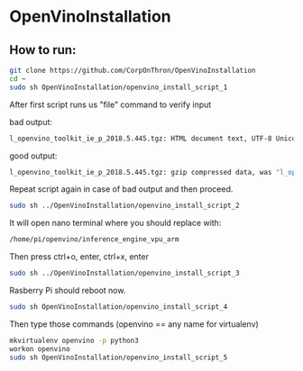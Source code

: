 # OpenVinoInstallation
## How to run:


```bash
git clone https://github.com/CorpOnThron/OpenVinoInstallation
cd ~
sudo sh OpenVinoInstallation/openvino_install_script_1
```

After first script runs us "file" command to verify input

bad output:
```bash
l_openvino_toolkit_ie_p_2018.5.445.tgz: HTML document text, UTF-8 Unicode text, with very long lines
```
good output:
```bash
l_openvino_toolkit_ie_p_2018.5.445.tgz: gzip compressed data, was "l_openvino_toolkit_ie_p_2018.5.445.tar", last modified: Wed Dec 19  12:49:53 2018, max compression, from FAT filesystem (MS-DOS, OS/2, NT)
```
Repeat script again in case of bad output and then proceed.
  
```bash
sudo sh ../OpenVinoInstallation/openvino_install_script_2
```
It will open nano terminal where you should replace <INSTALLDIR> with:

```bash
/home/pi/openvino/inference_engine_vpu_arm
```
Then press ctrl+o, enter, ctrl+x, enter
 
```bash
sudo sh ../OpenVinoInstallation/openvino_install_script_3
```

Rasberry Pi should reboot now.

```bash
sudo sh OpenVinoInstallation/openvino_install_script_4
```

Then type those commands (openvino == any name for virtualenv)

```bash
mkvirtualenv openvino -p python3
workon openvino
sudo sh OpenVinoInstallation/openvino_install_script_5
```
